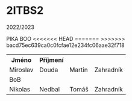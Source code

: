 # 2ITBS2
2022/2023

<html>
	<body>
		<table>
			<th>Jméno</th>
			<th>Příjmení</th>
			<tr>
				<td>Miroslav</td>
				<td>Douda</td>
				PIKA BOO
				<td>Martin</td>
				<td>Zahradník</td>
			</tr>
			<tr>
				<td>BoB</td>
			</tr>
			<tr>
<<<<<<< HEAD
				<td>Nikolas</td>
				<td>Nedbal</td>
=======
				<td>Tomáš</td>
				<td>Zahradník</td>
>>>>>>> bacd75ec639ca0c0fcfae12e234fc06aae32f718
			</tr>
		</table>
	</body>
</html>
